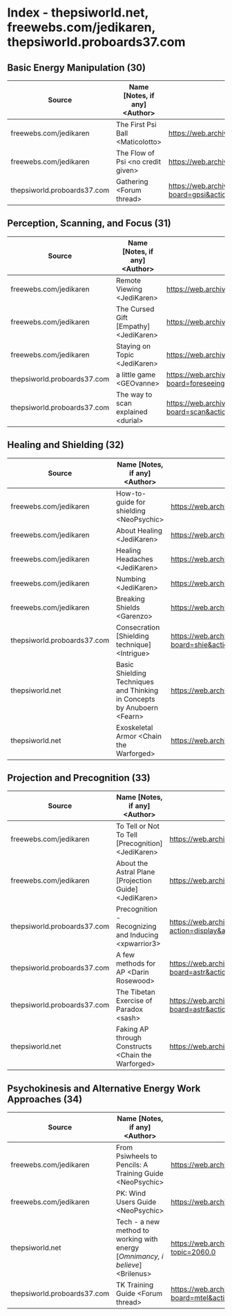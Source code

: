 # Index - thepsiworld.net, freewebs.com/jedikaren, thepsiworld.proboards37.com


## Basic Energy Manipulation (30)
| Source | Name \[Notes, if any] \<Author> | Link |
| ------ | ------------------------------- | ---- |
| freewebs.com/jedikaren | The First Psi Ball \<Maticolotto> | https://web.archive.org/web/20070510050059/http://www.freewebs.com:80/jedikaren/firstpsiball.htm |
| freewebs.com/jedikaren | The Flow of Psi \<no credit given> | https://web.archive.org/web/20070529181721/http://www.freewebs.com:80/jedikaren/flow.htm |
| thepsiworld.proboards37.com | Gathering \<Forum thread> | https://web.archive.org/web/20070527044113/http://thepsiworld.proboards37.com:80/index.cgi?board=gpsi&action=display&thread=1177624130 |

## Perception, Scanning, and Focus (31)
| Source | Name \[Notes, if any] \<Author> | Link |
| ------ | ------------------------------- | ---- |
| freewebs.com/jedikaren | Remote Viewing \<JediKaren> | https://web.archive.org/web/20071020184806/http://www.freewebs.com:80/jedikaren/rv.htm |
| freewebs.com/jedikaren | The Cursed Gift \[Empathy] \<JediKaren> | https://web.archive.org/web/20071222002831/http://www.freewebs.com:80/jedikaren/generalempathy.htm |
| freewebs.com/jedikaren | Staying on Topic \<JediKaren> | https://web.archive.org/web/20080102135227/http://www.freewebs.com:80/jedikaren/staying.htm |
| thepsiworld.proboards37.com | a little game \<GEOvanne> | https://web.archive.org/web/20070526025853/http://thepsiworld.proboards37.com:80/index.cgi?board=foreseeing&action=display&thread=1169485075 |
| thepsiworld.proboards37.com | The way to scan explained \<durial> | https://web.archive.org/web/20071011182857/http://thepsiworld.proboards37.com:80/index.cgi?board=scan&action=display&thread=1190506343&page=1 |

## Healing and Shielding (32)
| Source | Name \[Notes, if any] \<Author> | Link |
| ------ | ------------------------------- | ---- |
| freewebs.com/jedikaren | How-to-guide for shielding \<NeoPsychic> | https://web.archive.org/web/20071221045444/http://www.freewebs.com:80/jedikaren/shields.htm |
| freewebs.com/jedikaren | About Healing \<JediKaren> | https://web.archive.org/web/20071022021149/http://freewebs.com:80/jedikaren/abouthealing.htm |
| freewebs.com/jedikaren | Healing Headaches \<JediKaren> | https://web.archive.org/web/20071022021154/http://freewebs.com:80/jedikaren/headaches.htm |
| freewebs.com/jedikaren | Numbing \<JediKaren> | https://web.archive.org/web/20071022021159/http://freewebs.com:80/jedikaren/numbing.htm |
| freewebs.com/jedikaren | Breaking Shields \<Garenzo> | https://web.archive.org/web/20071221031700/http://www.freewebs.com:80/jedikaren/breakshield.htm
| thepsiworld.proboards37.com | Consecration \[Shielding technique] \<Intrigue> | https://web.archive.org/web/20070527043733/http://thepsiworld.proboards37.com:80/index.cgi?board=shie&action=display&thread=1175316762 |
| thepsiworld.net | Basic Shielding Techniques and Thinking in Concepts by Anuboern \<Fearn> | https://web.archive.org/web/20090220084935/http://www.thepsiworld.net:80/forum/index.php/topic,2515.0/prev_next,prev.html |
| thepsiworld.net | Exoskeletal Armor \<Chain the Warforged> | https://web.archive.org/web/20090220145430/http://www.thepsiworld.net:80/forum/index.php?topic=1018.0 |

## Projection and Precognition (33)
| Source | Name \[Notes, if any] \<Author> | Link |
| ------ | ------------------------------- | ---- |
| freewebs.com/jedikaren | To Tell or Not To Tell \[Precognition] \<JediKaren> | https://web.archive.org/web/20070326180525/http://www.freewebs.com/jedikaren/totell.htm |
| freewebs.com/jedikaren | About the Astral Plane \[Projection Guide] \<JediKaren> | https://web.archive.org/web/20071222002836/http://www.freewebs.com:80/jedikaren/howtoap.htm |
| thepsiworld.proboards37.com | Precognition - Recognizing and Inducing \<xpwarrior3> | https://web.archive.org/web/20061107144959/http://thepsiworld.proboards37.com:80/index.cgi?action=display&amp;board=foreseeing&amp;thread=1132975156&amp;page=1 | 
| thepsiworld.proboards37.com | A few methods for AP \<Darin Rosewood> | https://web.archive.org/web/20070527050112/http://thepsiworld.proboards37.com:80/index.cgi?board=astr&action=display&thread=1178480134 |
| thepsiworld.proboards37.com | The Tibetan Exercise of Paradox \<sash> | https://web.archive.org/web/20061024202940/http://thepsiworld.proboards37.com:80/index.cgi?board=astr&action=display&thread=1144183943 |
| thepsiworld.net | Faking AP through Constructs \<Chain the Warforged> | https://web.archive.org/web/20080819132327/http://www.thepsiworld.net:80/forum/index.php/topic,1376.0.html |

## Psychokinesis and Alternative Energy Work Approaches (34)
| Source | Name \[Notes, if any] \<Author> | Link |
| ------ | ------------------------------- | ---- |
| freewebs.com/jedikaren | From Psiwheels to Pencils: A Training Guide \<NeoPsychic> | https://web.archive.org/web/20071221045439/http://www.freewebs.com:80/jedikaren/penciltk.htm |
| freewebs.com/jedikaren | PK: Wind Users Guide \<NeoPsychic> | https://web.archive.org/web/20070708174323/http://www.freewebs.com:80/jedikaren/ak.htm | 
| thepsiworld.net | Tech - a new method to working with energy [*Omnimancy, i believe*] \<Brilenus> | https://web.archive.org/web/20090224072222/http://www.thepsiworld.net:80/forum/index.php?topic=2060.0 |
| thepsiworld.proboards37.com | TK Training Guide \<Forum thread> | https://web.archive.org/web/20061021054855/http://thepsiworld.proboards37.com:80/index.cgi?board=mtel&action=display&thread=1158451655 |  